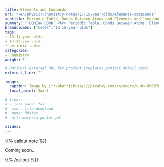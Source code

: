 ```yaml
---
title: Elements and Compunds
url: "/en/physics-chemistry-notes/13-15-year-olds/elements-compounds"
subtitle: Periodic Table, Bonds Between Atoms and Elements and Compounds of Special Interest
summary: "`COMING SOON` <br> Periodic Table. Bonds Between Atoms. Elements and Compounds of Special Interest."
breadcrumbs: ["notes","13-15-year-olds"]
tags:
- 13-14-year-olds
- 14-15-year-olds
- periodic-table
categories:
- Chemistry
weight: 5

# Optional external URL for project (replaces project detail page).
external_link: ""

image:
  caption: Image by [**vubp**](https://pixabay.com/es/users/vubp-6000785/) on [Pixabay](https://pixabay.com/es/)
  focal_point: Smart

# links:
# - icon_pack: fas
#  icon: file-download
#  name: Póster
#  url: materia-poster.pdf
  
slides: 
---
```


{{% callout note %}}

Coming soon...

{{% /callout %}}
